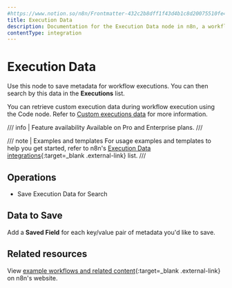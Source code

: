 ```yaml
---
#https://www.notion.so/n8n/Frontmatter-432c2b8dff1f43d4b1c8d20075510fe4
title: Execution Data
description: Documentation for the Execution Data node in n8n, a workflow automation platform. Includes guidance on usage, and links to examples.
contentType: integration
---
```


# Execution Data

Use this node to save metadata for workflow executions. You can then search by this data in the **Executions** list.

You can retrieve custom execution data during workflow execution using the Code node. Refer to [Custom executions data](/workflows/executions/custom-executions-data/) for more information.

/// info | Feature availability
Available on Pro and Enterprise plans.
///

/// note | Examples and templates
For usage examples and templates to help you get started, refer to n8n's [Execution Data integrations](https://n8n.io/integrations/execution-data/){:target=_blank .external-link} list.
///

## Operations

* Save Execution Data for Search

## Data to Save

Add a **Saved Field** for each key/value pair of metadata you'd like to save.


## Related resources

View [example workflows and related content](https://n8n.io/integrations/execution-data/){:target=_blank .external-link} on n8n's website.